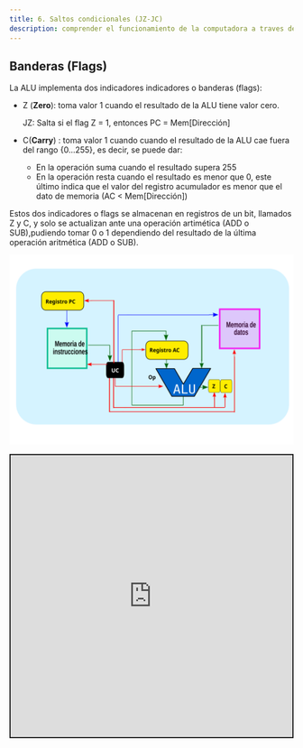 ```yaml
---
title: 6. Saltos condicionales (JZ-JC)
description: comprender el funcionamiento de la computadora a traves de la arquitectura acumulador.
---
```


## Banderas (Flags)
La ALU implementa dos indicadores indicadores o banderas (flags):

-	Z (**Zero**): toma valor 1 cuando el resultado de la ALU tiene valor cero. 

    JZ: Salta si el flag Z = 1, entonces PC =  Mem[Dirección]

-	C(**Carry**) : toma valor 1 cuando cuando el resultado de la ALU cae fuera del rango {0...255}, es decir, se puede dar: 
    -  En la operación suma cuando el resultado supera 255 
    -  En la operación resta cuando el resultado es menor que 0, este último indica que el valor del registro acumulador es menor que el dato de memoria (AC < Mem[Dirección])

Estos dos indicadores o flags se almacenan en registros de un bit, llamados Z y C, y solo se actualizan ante una operación artimética (ADD o SUB),pudiendo tomar 0 o 1 dependiendo del resultado de la última operación aritmética (ADD o SUB).

![cpu-sim-ac-flags](../../../../assets/cpu-sim-ac.svg)  

<iframe src="https://circuitverse.org/simulator/embed/6-saltos-condicionales-jz-jc-sim-ac-harvard?theme=default&display_title=false&clock_time=false&fullscreen=true&zoom_in_out=true" style="border-width:; border-style: solid; border-color:;" name="myiframe" id="projectPreview" scrolling="no" frameborder="1" marginheight="0px" marginwidth="0px" height="500" width="500" allowFullScreen></iframe>